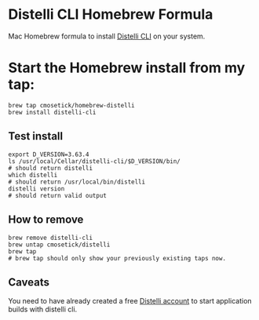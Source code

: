 Distelli CLI Homebrew Formula
=============================

Mac Homebrew formula to install [Distelli CLI](https://www.distelli.com/docs/agent/installing-the-distelli-cli)
on your system.

# Start the Homebrew install from my tap:
```
brew tap cmosetick/homebrew-distelli
brew install distelli-cli
```

## Test install
```
export D_VERSION=3.63.4
ls /usr/local/Cellar/distelli-cli/$D_VERSION/bin/
# should return distelli
which distelli
# should return /usr/local/bin/distelli
distelli version
# should return valid output
```

## How to remove
```
brew remove distelli-cli
brew untap cmosetick/distelli
brew tap
# brew tap should only show your previously existing taps now.
```

## Caveats
You need to have already created a free
[Distelli account](https://www.distelli.com/login) to
start application builds with distelli cli.
